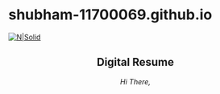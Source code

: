 # shubham-11700069.github.io

[![N|Solid](https://cldup.com/dTxpPi9lDf.thumb.png)](https://nodesource.com/products/nsolid)

<h2 align="center">Digital Resume</h2>


<p align="center">
  <i>Hi There, </i></p>


